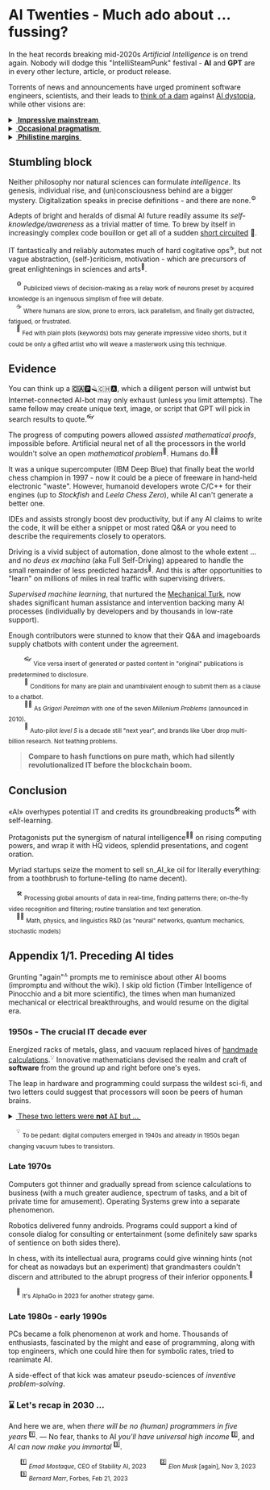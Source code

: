 # AI Twenties - Much ado about ... fussing?

In the heat records breaking mid-2020s _Artificial Intelligence_ is on trend again. Nobody will dodge this "IntelliSteamPunk" festival - __AI__ and __GPT__ are in every other lecture, article, or product release.

Torrents of news and announcements have urged prominent software engineers, scientists, and their leads to [think of a dam](https://futureoflife.org/open-letter/pause-giant-ai-experiments/) against [AI&nbsp;dystopia](https://www.businessinsider.com/ai-extinction-risk-openai-deepmind-anthropic-ceos-sam-altman-2023-5), while other visions are:

<details>
<summary><ins>&nbsp;<b>Impressive mainstream</b>&nbsp;</ins></summary>
&nbsp;
 
* *Sundar Pichai*, Google CEO:\
"AI is the most profound technology humanity is working on today."
* *Jensen Huang*, CEO of NVIDIA:\
"Software is eating the world, but AI is going to eat software."
* MkCinsey & Company:\
"Generative AI’s impact on productivity could add trillions of dollars [annually]..."
* *Ray Kurzweil*, inventor and futurist:\
"By 2029, computers will have emotional intelligence and be convincing as people."
* _Gray Scott_, futurist, techno-philosopher, founder and CEO of SeriousWonder:\
  "There is no reason and no way that a human mind can keep up with an artificial intelligence machine by 2035."
* [and how without him] *Elon Musk*, xAI startup founder:\
"The goal of xAI is to understand the true nature of the universe." [no less]

\__________________________________________
</details>

<details>
<summary><ins>&nbsp;<b>Occasional pragmatism</b>&nbsp;</ins></summary>

* *Ginni Rometty*, former CEO of IBM:\
"Some people call this artificial intelligence, but the reality is this technology will enhance us. So instead of artificial intelligence, I think we'll augment our intelligence."

* *Larry Page*, Google co-founder:\
"Artificial intelligence would be the ultimate version of Google. ... Unfortunately, we’re nowhere near doing that now."\
[Well, it was in 2000]

* _Christopher Nolan_, filmmaker, questioned about AI in a 2023 interview:\
"... the real world is, by definition, infinitely complex. ... And so, any digital simulation or technology that simulates, eventually, it always hits a particular limitation."

* _Michael Atleson_, Attorney, Federal Trade Commission, 27/Feb/2023:\
"Keep your AI claims in check."

* _Sam Altman,_ [on/off] CEO of OpenAI, 04/Dec/2022:\
"i am a stochastic parrot, and so r u."&nbsp;<sup>🦜</sup>\
[vs. _Arikia Millikan_: [Parrots are not stochastic and neither are you](https://www.content-technologist.com/stochastic-parrots/).]

&nbsp;&nbsp;&nbsp;&nbsp;&nbsp;&nbsp;&nbsp;&nbsp;<sup>🦜</sup> <sub>The term Emily M. Bender _et al_ coined with "On the Dangers of Stochastic Parrots: Can Language Models Be Too Big?".</sub>

\__________________________________________
</details>

<details>
<summary><ins>&nbsp;<b>Philistine margins</b>&nbsp;</ins></summary>
&nbsp;

[![AI: 1523 vs 2023](../../../_rsc/_img/memes/AI_medieval_now-spot_the_diff.jpg)](https://github.com/Kyriosity/read-write/tree/main/README%2B/pencraft/README%2B/opuses/IT-memes.md)

*&nbsp;<sub>Images are for illustrative purposes only and were taken from Wiki Commons and IMLO (learncomputerscienceonline.com)</sub>

\__________________________________________
</details>

## Stumbling block

Neither philosophy nor natural sciences can formulate _intelligence_. Its genesis, individual rise, and (un)consciousness behind are a bigger mystery. 
Digitalization speaks in precise definitions - and there are none.<sup>⚙️</sup>

Adepts of bright and heralds of dismal AI future readily assume its *self-knowledge/awareness* as a trivial matter of time. 
To brew by itself in increasingly complex code bouillon or get all of a sudden [short&nbsp;circuited](https://www.imdb.com/title/tt0091949)&nbsp;🎦.

IT fantastically and reliably automates much of hard cogitative ops<sup>:coffee:</sup>, but not vague abstraction, (self-)criticism, motivation - which are precursors of great enlightenings in sciences and arts<sup>:art:</sup>.

&nbsp;&nbsp;&nbsp;&nbsp;<sup>⚙️</sup> <sub>Publicized views of decision-making as a relay work of neurons preset by acquired knowledge is an ingenuous simplism of free will debate.</sub>\
&nbsp;&nbsp;&nbsp;&nbsp;<sup>:coffee:</sup> <sub>Where humans are slow, prone to errors, lack parallelism, and finally get distracted, fatigued, or frustrated.</sub>\
&nbsp;&nbsp;&nbsp;&nbsp;<sup>:art:</sup> <sub>Fed with plain plots (keywords) bots may generate impressive video shorts, but it could be only a gifted artist who will weave a masterwork using this technique.</sub>

## Evidence

You can think up a **:canada:**:parking::razor::switzerland::a:, which a diligent person will untwist but Internet-connected AI-bot may only exhaust (unless you limit attempts). The same fellow may create unique text, image, or script that GPT will pick in search results to quote.<sup>👓</sup>

The progress of computing powers allowed _assisted mathematical proofs_, impossible before. Artificial neural net of all the processors in the world wouldn't solve an open _mathematical problem_<sup>:1234:</sup>. Humans do.<sup>:scientist:</sup>

It was a unique supercomputer (IBM Deep Blue) that finally beat the world chess champion in 1997 - now it could be a piece of freeware in hand-held electronic "waste". However, humanoid developers wrote C/C++ for their engines (up to _Stockfish_ and _Leela Chess Zero_), while AI can't generate a better one. 

IDEs and assists strongly boost dev productivity, but if any AI claims to write the code, it will be either a snippet or most rated Q&A or you need to describe the requirements closely to operators.

Driving is a vivid subject of automation, done almost to the whole extent ... and no _deus ex machina_ (aka Full Self-Driving) appeared to handle the small remainder of less predicted hazards<sup>🤖</sup>. And this is after opportunities to "learn" on millions of miles in real traffic with supervising drivers.

 _Supervised machine learning_, that nurtured the [Mechanical&nbsp;Turk](https://en.wikipedia.org/wiki/Mechanical_Turk), now shades significant human assistance and intervention backing many AI processes (individually by developers and by thousands in low-rate support).

 Enough contributors were stunned to know that their Q&A and imageboards supply chatbots with content under the agreement.

&nbsp;&nbsp;&nbsp;&nbsp;&nbsp;&nbsp;&nbsp;&nbsp;<sup>👓</sup> <sub>Vice versa insert of generated or pasted content in "original" publications is predetermined to disclosure.</sub>\
&nbsp;&nbsp;&nbsp;&nbsp;&nbsp;&nbsp;&nbsp;&nbsp;<sup>:1234:</sup> <sub>Conditions for many are plain and unambivalent enough to submit them as a clause to a chatbot.</sub>\
&nbsp;&nbsp;&nbsp;&nbsp;&nbsp;&nbsp;&nbsp;&nbsp;<sup>:scientist:</sup> <sub>As _Grigori Perelman_ with one of the seven _Millenium Problems_ (announced in 2010).</sub>\
&nbsp;&nbsp;&nbsp;&nbsp;&nbsp;&nbsp;&nbsp;&nbsp;<sup>🤖</sup> <sub>Auto-pilot _level&nbsp;5_ is a decade still "next year", and brands like Uber drop multi-billion research. Not teathing problems.</sub>

> **Compare to hash functions on pure math, which had silently revolutionalized IT before the blockchain boom.**

## Conclusion

 «AI» overhypes potential IT and credits its groundbreaking products<sup>:hammer_and_wrench:</sup> with self-learning.
 
Protagonists put the synergism of natural intelligence<sup>🧑‍🔬</sup> on rising computing powers, and wrap it with HQ videos, splendid presentations, and cogent oration.

Myriad startups seize the moment to sell sn_AI_ke oil for literally everything: from a toothbrush to fortune-telling (to name decent).

&nbsp;&nbsp;&nbsp;&nbsp;<sup>:hammer_and_wrench:</sup> <sub>Processing global amounts of data in real-time, finding patterns there; on-the-fly video recognition and filtering; routine translation and text generation.</sub>\
&nbsp;&nbsp;&nbsp;&nbsp;<sup>🧑‍🔬</sup> <sub>Math, physics, and linguistics R&D (as "neural" networks, quantum mechanics, stochastic models)</sub>

## Appendix 1/1. Preceding AI tides

Grunting "again"<sup>:top:</sup> prompts me to reminisce about other AI booms (impromptu and without the wiki). I skip old fiction (Timber Intelligence of Pinocchio and  a bit more scientific), the times when man humanized mechanical or electrical breakthroughs, and would resume on the digital era.

### 1950s - The crucial IT decade ever

Energized racks of metals, glass, and vacuum replaced hives of [handmade calculations](https://commons.wikimedia.org/wiki/File:Human_computers_-_Dryden.jpg#/media/File:Human_computers_-_Dryden.jpg).<sup>💡</sup> Innovative mathematicians devised the realm and craft of **software** from the ground up and right before one's eyes. 

The leap in hardware and programming could surpass the wildest sci-fi, and two letters could suggest that processors will soon be peers of human brains.

<details>
<summary><ins>&nbsp;These two letters were <b>not</b> <tt>AI</tt> but ...&nbsp;</ins></summary>
  
&nbsp;&nbsp;&nbsp;&nbsp;&nbsp;&nbsp;&nbsp;&nbsp;... **IF**.

> High-level languages, FORTRAN or COBOL, described algorithms close to usual English, and the **IF** statement introduced the feeling of human doubt and decision-making.

\__________________________________________ 
</details>

&nbsp;&nbsp;&nbsp;&nbsp;<sup>💡</sup> <sub>To be pedant: digital computers emerged in 1940s and already in 1950s began changing vacuum tubes to transistors.</sub>

### Late 1970s

Computers got thinner and gradually spread from science calculations to business (with a much greater audience, spectrum of tasks, and a bit of private time for amusement). Operating Systems grew into a separate phenomenon. 

Robotics delivered funny androids. Programs could support a kind of console dialog for consulting or entertainment (some definitely saw sparks of sentience on both sides there).

In chess, with its intellectual aura, programs could give winning hints (not for cheat as nowadays but an experiment) that grandmasters couldn't discern and attributed to the abrupt progress of their inferior opponents.<sup>:game_die:</sup>

&nbsp;&nbsp;&nbsp;&nbsp;<sup>:game_die:</sup> <sub>It's AlphaGo in 2023 for another strategy game.</sub>

### Late 1980s - early 1990s

PCs became a folk phenomenon at work and home. Thousands of enthusiasts, fascinated by the might and ease of programming, along with top engineers, which one could hire then for symbolic rates, tried to reanimate AI.

A side-effect of that kick was amateur pseudo-sciences of _inventive problem-solving_.

### ⌛ Let's recap in 2030 ...

And here we are, when _there will be no (human) programmers in five years&nbsp;_<sup>:one:</sup>. — No fear, thanks to AI _you'll have universal high income_&nbsp;<sup>:two:</sup>, and _AI can now make you immortal_&nbsp;<sup>:three:</sup>.

&nbsp;&nbsp;&nbsp;&nbsp;&nbsp;&nbsp;<sup>:one:</sup> <sub>*Emad Mostaque*, CEO of Stability AI, 2023</sub>
&nbsp;&nbsp;&nbsp;&nbsp;&nbsp;&nbsp;<sup>:two:</sup> <sub>_Elon Musk_ [again], Nov 3, 2023</sub>
&nbsp;&nbsp;&nbsp;&nbsp;&nbsp;&nbsp;<sup>:three:</sup> <sub>_Bernard Marr_, Forbes, Feb 21, 2023 </sub>


